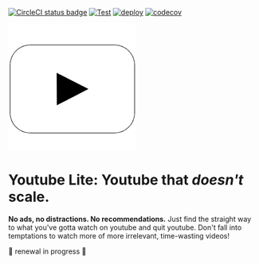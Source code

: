 [![CircleCI status badge](https://circleci.com/gh/9oelM/youtube-lite.svg?style=svg)](https://app.circleci.com/pipelines/github/9oelM/youtube-lite)
[![Test](https://github.com/9oelM/youtube-lite/actions/workflows/test.yml/badge.svg)](https://github.com/9oelM/youtube-lite/actions/workflows/test.yml)
[![deploy](https://github.com/9oelM/youtube-lite/actions/workflows/deploy.yml/badge.svg)](https://github.com/9oelM/youtube-lite/actions/workflows/deploy.yml)
[![codecov](https://codecov.io/gh/9oelM/youtube-lite/branch/master/graph/badge.svg?token=657bEdigxA)](https://codecov.io/gh/9oelM/youtube-lite)

[![youtubel lite logo](./packages/app/public/youtube-lite-logo-256.png)](https://youtube-lite.js.org)
# Youtube Lite: Youtube that _doesn't_ scale. 
**No ads, no distractions. No recommendations.** Just find the straight way to what you've gotta watch on youtube and quit youtube. Don't fall into temptations to watch more of more irrelevant, time-wasting videos!

🚧 renewal in progress 🚧
